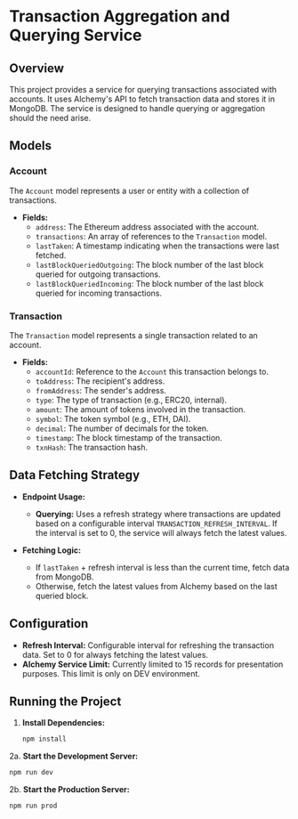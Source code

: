 # Transaction Aggregation and Querying Service

## Overview

This project provides a service for querying transactions associated with accounts. It uses Alchemy's API to fetch transaction data and stores it in MongoDB. The service is designed to handle querying or aggregation should the need arise.

## Models

### Account

The `Account` model represents a user or entity with a collection of transactions.

- **Fields:**
  - `address`: The Ethereum address associated with the account.
  - `transactions`: An array of references to the `Transaction` model.
  - `lastTaken`: A timestamp indicating when the transactions were last fetched.
  - `lastBlockQueriedOutgoing`: The block number of the last block queried for outgoing transactions.
  - `lastBlockQueriedIncoming`: The block number of the last block queried for incoming transactions.

### Transaction

The `Transaction` model represents a single transaction related to an account.

- **Fields:**
  - `accountId`: Reference to the `Account` this transaction belongs to.
  - `toAddress`: The recipient's address.
  - `fromAddress`: The sender's address.
  - `type`: The type of transaction (e.g., ERC20, internal).
  - `amount`: The amount of tokens involved in the transaction.
  - `symbol`: The token symbol (e.g., ETH, DAI).
  - `decimal`: The number of decimals for the token.
  - `timestamp`: The block timestamp of the transaction.
  - `txnHash`: The transaction hash.

## Data Fetching Strategy

- **Endpoint Usage:**

  - **Querying:** Uses a refresh strategy where transactions are updated based on a configurable interval `TRANSACTION_REFRESH_INTERVAL`. If the interval is set to 0, the service will always fetch the latest values.

- **Fetching Logic:**
  - If `lastTaken` + refresh interval is less than the current time, fetch data from MongoDB.
  - Otherwise, fetch the latest values from Alchemy based on the last queried block.

## Configuration

- **Refresh Interval:** Configurable interval for refreshing the transaction data. Set to 0 for always fetching the latest values.
- **Alchemy Service Limit:** Currently limited to 15 records for presentation purposes. This limit is only on DEV environment.

## Running the Project

1. **Install Dependencies:**

   ```bash
   npm install
   ```

2a. **Start the Development Server:**

```bash
npm run dev
```

2b. **Start the Production Server:**

```bash
npm run prod
```

